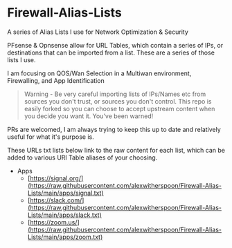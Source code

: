 # Firewall-Alias-Lists
A series of Alias Lists I use for Network Optimization &amp; Security

PFsense & Opnsense allow for URL Tables, which contain a series of IPs, or destinations that can be imported from a list. These are a series of those lists I use. 

I am focusing on QOS/Wan Selection in a Multiwan environment, Firewalling, and App Identification

> Warning - Be very careful importing lists of IPs/Names etc from sources you don't trust, or sources you don't control. This repo is easily forked so you can choose to accept upstream content when you decide you want it. You've been warned!

PRs are welcomed, I am always trying to keep this up to date and relatively useful for what it's purpose is. 

These URLs txt lists below link to the raw content for each list, which can be added to various URl Table aliases of your choosing.

- Apps
  - [https://signal.org/](https://raw.githubusercontent.com/alexwitherspoon/Firewall-Alias-Lists/main/apps/signal.txt)
  - [https://slack.com/](https://raw.githubusercontent.com/alexwitherspoon/Firewall-Alias-Lists/main/apps/slack.txt)
  - [https://zoom.us/](https://raw.githubusercontent.com/alexwitherspoon/Firewall-Alias-Lists/main/apps/zoom.txt)